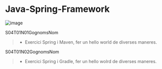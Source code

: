 # Java-Spring-Framework
![image](https://user-images.githubusercontent.com/107991714/193420508-2e1ec1ea-4ed6-4ef6-87fe-0be96c0e67b3.png)

S04T01N01GognomsNom
> - Exercici Spring i Maven, fer un hello world de diverses maneres.

S04T01N02GognomsNom
> - Exercici Spring i Gradle, fer un hello wolrd de diverses maneres.

